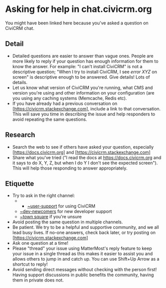 # Asking for help in chat.civicrm.org

You might have been linked here because you've asked a question on CiviCRM chat. 

## Detail
* Detailed questions are easier to answer than vague ones. People are more likely to reply if your question has enough information for them to know the answer. For example: "I can't install CiviCRM" is not a descriptive question; "When I try to install CiviCRM, I see _error XYZ_ on screen" is descriptive enough to be answered. Give details! Lots of details.
* Let us know what version of CiviCRM you're running, what CMS and version you're using and other information on your configuration (are you using any caching systems (Memcache, Redis etc).
* If you have already had a previous conversation on [https://civicrm.stackexchange.com], include a link to that conversation. This will save you time in describing the issue and help responders to avoid repeating the same questions.

## Research
* Search the web to see if others have asked your question, especially [https://docs.civicrm.org] and [https://civicrm.stackexchange.com]
* Share what you've tried ("I read the docs at https://docs.civicrm.org and it says to do X, Y, Z, but when I do Y I don't see the expected screen"). This will help those responding to answer appropriately.

## Etiquette
* Try to ask in the right channel:
    *  - [~user-support](https://chat.civicrm.org/civicrm/channels/user-support) for using CiviCRM
    *  [~dev-newcomers](https://chat.civicrm.org/civicrm/channels/dev-newcomers) for new developer support
    *  [~town square](https://chat.civicrm.org/civicrm/channels/town-square) if you're unsure
* Avoid posting the same question in multiple channels.
* Be patient. We try to be a helpful and supportive community, and we all lead busy lives. If no-one answers, check back later, or try posting on [https://civicrm.stackexchange.com]
* Ask one question at a time!
* Please "thread" your issue using MatterMost's reply feature to keep your issue in a single thread as this makes it easier to assist you and allows others to jump in and catch up. You can use Shift+Up Arrow as a shortcut to reply!
* Avoid sending direct messages without checking with the person first! Having support discussions in public benefits the community, having them in private does not.
